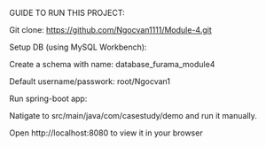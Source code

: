 GUIDE TO RUN THIS PROJECT:

Git clone: https://github.com/Ngocvan1111/Module-4.git                                                                                                          

Setup DB (using MySQL Workbench):                                                                                                                                       

Create a schema with name: database_furama_module4                                                                                                                      

Default username/passwork: root/Ngocvan1                                                                                                                                 

Run spring-boot app:                                                                                                                                                     

Natigate to src/main/java/com/casestudy/demo and run it manually.                                                                                                       

Open http://localhost:8080 to view it in your browser
